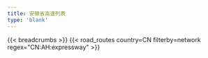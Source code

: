 ```yaml
---
title: 安徽省高速列表
type: 'blank'
---
```


{{< breadcrumbs >}}
{{< road_routes country=CN filterby=network regex="CN:AH:expressway" >}}

